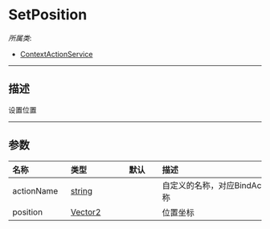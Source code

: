 # SetPosition

*所属类*:
* [ContextActionService](/Api/Classes/Input/ContextActionService.md)
------------------------------------------------------------------------------------------
## 描述

设置位置

------------------------------------------------------------------------------------------
## 参数

|<div style="width:100px">名称</div>|<div style="width:100px">类型</div>|<div style="width:50px">默认</div>|<div style="width:350px">描述</div>|
|:---|:---|:---|:---|
|actionName|[string](/Api/DataType/String.md)||自定义的名称，对应BindAction中使用的绑定名称|
|position|[Vector2](/Api/DataType/Vector2.md)||位置坐标|
